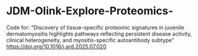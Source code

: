 # JDM-Olink-Explore-Proteomics-
Code for: "Discovery of tissue-specific proteomic signatures in juvenile dermatomyositis highlights pathways reflecting persistent disease activity, clinical heterogeneity, and myositis-specific autoantibody subtype" https://doi.org/10.1016/j.ard.2025.07.020
